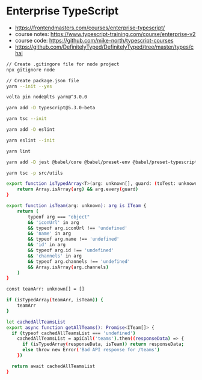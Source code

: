 # Enterprise TypeScript

* <https://frontendmasters.com/courses/enterprise-typescript/>
* course notes: <https://www.typescript-training.com/course/enterprise-v2>
* course code: <https://github.com/mike-north/typescript-courses>
* <https://github.com/DefinitelyTyped/DefinitelyTyped/tree/master/types/chai>

```bash
// Create .gitingore file for node project
npx gitignore node
```

```bash
// Create package.json file
yarn --init --yes
```

```bash
volta pin node@lts yarn@^3.0.0
```

```bash
yarn add -D typescript@5.3.0-beta
```

```bash
yarn tsc --init
```

```bash
yarn add -D eslint
```

```bash
yarn eslint --init
```

```bash
yarn lint
```

```bash
yarn add -D jest @babel/core @babel/preset-env @babel/preset-typescript
```

```bash
yarn tsc -p src/utils
```

```bash
export function isTypedArray<T>(arg: unknown[], guard: (toTest: unknown) => toTest is T): arg is T[] {
    return Array.isArray(arg) && arg.every(guard)
}

export function isTeam(arg: unknown): arg is ITeam {
    return (
        typeof arg === "object"
        && 'iconUrl' in arg
        && typeof arg.iconUrl !== 'undefined'
        && 'name' in arg
        && typeof arg.name !== 'undefined'
        && 'id' in arg
        && typeof arg.id !== 'undefined'
        && 'channels' in arg
        && typeof arg.channels !== 'undefined'
        && Array.isArray(arg.channels)
    )
}

const teamArr: unknown[] = []

if (isTypedArray(teamArr, isTeam)) {
    teamArr
}

let cachedAllTeamsList
export async function getAllTeams(): Promise<ITeam[]> {
  if (typeof cachedAllTeamsList === 'undefined')
    cachedAllTeamsList = apiCall('teams').then((responseData) => {
      if (isTypedArray(responseData, isTeam)) return responseData;
      else throw new Error('Bad API response for /teams')
    })

  return await cachedAllTeamsList
}
```